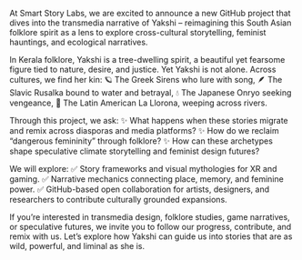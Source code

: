 At Smart Story Labs, we are excited to announce a new GitHub project that dives into the transmedia narrative of Yakshi – reimagining this South Asian folklore spirit as a lens to explore cross-cultural storytelling, feminist hauntings, and ecological narratives.

In Kerala folklore, Yakshi is a tree-dwelling spirit, a beautiful yet fearsome figure tied to nature, desire, and justice. Yet Yakshi is not alone. Across cultures, we find her kin:
🪐 The Greek Sirens who lure with song,
🪶 The Slavic Rusalka bound to water and betrayal,
💧 The Japanese Onryo seeking vengeance,
🌊 The Latin American La Llorona, weeping across rivers.

Through this project, we ask:
✨ What happens when these stories migrate and remix across diasporas and media platforms?
✨ How do we reclaim “dangerous femininity” through folklore?
✨ How can these archetypes shape speculative climate storytelling and feminist design futures?

We will explore:
✅ Story frameworks and visual mythologies for XR and gaming.
✅ Narrative mechanics connecting place, memory, and feminine power.
✅ GitHub-based open collaboration for artists, designers, and researchers to contribute culturally grounded expansions.

If you’re interested in transmedia design, folklore studies, game narratives, or speculative futures, we invite you to follow our progress, contribute, and remix with us.
Let’s explore how Yakshi can guide us into stories that are as wild, powerful, and liminal as she is.
